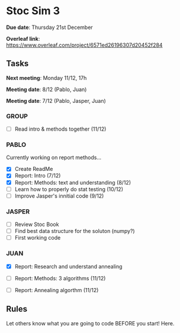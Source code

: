 # Stoc Sim 3

**Due date**:  Thursday 21st December

**Overleaf link**: https://www.overleaf.com/project/6571ed26196307d20452f284

## Tasks
**Next meeting**: Monday 11/12, 17h

**Meeting date**: 8/12 (Pablo, Juan)

**Meeting date**: 7/12 (Pablo, Jasper, Juan)

### GROUP
- [ ] Read intro & methods together (11/12)

### PABLO
Currently working on report methods...
- [X] Create ReadMe
- [X] Report: Intro (7/12)
- [X] Report: Methods: text and understanding (8/12)
- [ ] Learn how to properly do stat testing (10/12)
- [ ] Improve Jasper's innitial code (9/12)

### JASPER
- [ ] Review Stoc Book
- [ ] Find best data structure for the soluton (numpy?)
- [ ] First working code

 ### JUAN
- [X] Report: Research and understand annealing 
- [ ] Report: Methods: 3 algorithms (11/12)
- [ ] Report: Annealing algorthm (11/12)


## Rules
Let others know what you are going to code BEFORE you start! Here.
